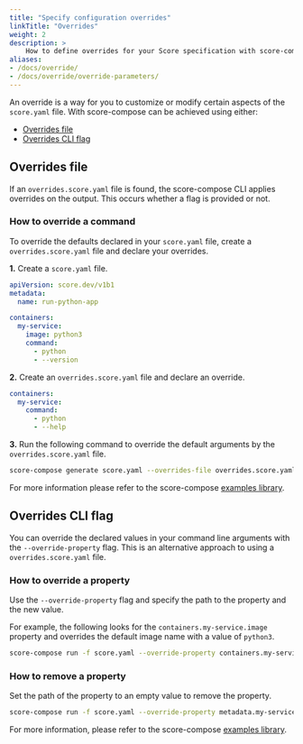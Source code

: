 ```yaml
---
title: "Specify configuration overrides"
linkTitle: "Overrides"
weight: 2
description: >
    How to define overrides for your Score specification with score-compose
aliases:
- /docs/override/
- /docs/override/override-parameters/
---
```


An override is a way for you to customize or modify certain aspects of the `score.yaml` file. With score-compose can be achieved using either:

- [Overrides file](#overrides-file)
- [Overrides CLI flag](#overrides-property)

## Overrides file

If an `overrides.score.yaml` file is found, the score-compose CLI applies overrides on the output. This occurs whether a flag is provided or not.

### How to override a command

To override the defaults declared in your `score.yaml` file, create a `overrides.score.yaml` file and declare your overrides.

**1.** Create a `score.yaml` file.

```yaml
apiVersion: score.dev/v1b1
metadata:
  name: run-python-app

containers:
  my-service:
    image: python3
    command:
      - python
      - --version
```

**2.** Create an `overrides.score.yaml` file and declare an override.

```yaml
containers:
  my-service:
    command:
      - python
      - --help
```

**3.** Run the following command to override the default arguments by the `overrides.score.yaml` file.

```bash
score-compose generate score.yaml --overrides-file overrides.score.yaml
```

For more information please refer to the score-compose [examples library](https://github.com/score-spec/score-compose/tree/main/examples/07-overrides#overriding-the-score-file-with---overrides-file).

## Overrides CLI flag

You can override the declared values in your command line arguments with the `--override-property` flag. This is an alternative approach to using a `overrides.score.yaml` file.

### How to override a property

Use the `--override-property` flag and specify the path to the property and the new value.

For example, the following looks for the `containers.my-service.image` property and overrides the default image name with a value of `python3`.

```bash
score-compose run -f score.yaml --override-property containers.my-service.image=python3
```

### How to remove a property

Set the path of the property to an empty value to remove the property.

```bash
score-compose run -f score.yaml --override-property metadata.my-service=
```

For more information, please refer to the score-compose [examples library](https://github.com/score-spec/score-compose/tree/main/examples/07-overrides#overriding-individual-properties-in-the-score-file).